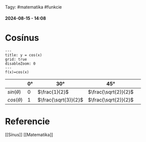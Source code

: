 Tagy: #matematika #funkcie
#### 2024-08-15 - 14:08
# Cosínus

```functionplot
---
title: y = cos(x)
grid: true
disableZoom: 0
---
f(x)=cos(x)
```

|                | $0°$ | $30°$                | $45°$                |     |
| -------------- | ---- | -------------------- | -------------------- | --- |
| $sin (\theta)$ | 0    | $\frac{1}{2}$        | $\frac{\sqrt{2}}{2}$ |     |
| $cos (\theta)$ | 1    | $\frac{\sqrt{3}}{2}$ | $\frac{\sqrt{2}}{2}$ |     |


# Referencie
[[Sínus]]
[[Matematika]]